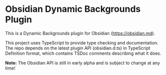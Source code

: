 # Obsidian Dynamic Backgrounds Plugin

This is a Dynamic Backgrounds plugin for Obsidian (<https://obsidian.md>).

This project uses TypeScript to provide type checking and documentation.
The repo depends on the latest plugin API (obsidian.d.ts) in TypeScript Definition format, which contains TSDoc comments describing what it does.

**Note:** The Obsidian API is still in early alpha and is subject to change at any time!
